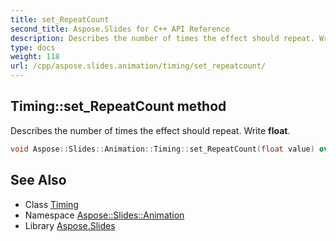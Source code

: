 ```yaml
---
title: set_RepeatCount
second_title: Aspose.Slides for C++ API Reference
description: Describes the number of times the effect should repeat. Write float.
type: docs
weight: 118
url: /cpp/aspose.slides.animation/timing/set_repeatcount/
---
```

## Timing::set_RepeatCount method


Describes the number of times the effect should repeat. Write **float**.

```cpp
void Aspose::Slides::Animation::Timing::set_RepeatCount(float value) override
```

## See Also

* Class [Timing](../)
* Namespace [Aspose::Slides::Animation](../../)
* Library [Aspose.Slides](../../../)
